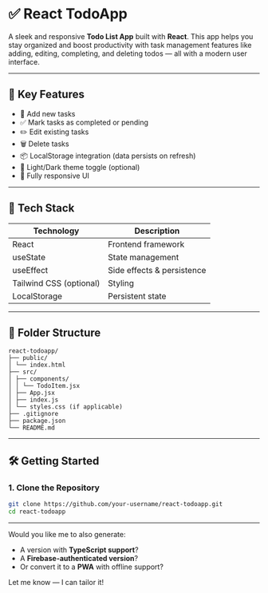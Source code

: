 # ✅ React TodoApp

A sleek and responsive **Todo List App** built with **React**. This app helps you stay organized and boost productivity with task management features like adding, editing, completing, and deleting todos — all with a modern user interface.

---

## 🧠 Key Features

- 📝 Add new tasks
- ✅ Mark tasks as completed or pending
- ✏️ Edit existing tasks
- 🗑️ Delete tasks
- 📦 LocalStorage integration (data persists on refresh)
- 🌙 Light/Dark theme toggle (optional)
- 📱 Fully responsive UI

---

## 🚀 Tech Stack

| Technology | Description               |
|------------|---------------------------|
| React      | Frontend framework        |
| useState   | State management          |
| useEffect  | Side effects & persistence|
| Tailwind CSS (optional) | Styling       |
| LocalStorage | Persistent state        |

---

## 📁 Folder Structure

```
react-todoapp/
├── public/
│ └── index.html
├── src/
│ ├── components/
│ │ └── TodoItem.jsx
│ ├── App.jsx
│ ├── index.js
│ └── styles.css (if applicable)
├── .gitignore
├── package.json
└── README.md
```


---

## 🛠️ Getting Started

### 1. Clone the Repository

```bash
git clone https://github.com/your-username/react-todoapp.git
cd react-todoapp
```


---

Would you like me to also generate:
- A version with **TypeScript support**?
- A **Firebase-authenticated version**?
- Or convert it to a **PWA** with offline support?

Let me know — I can tailor it!
